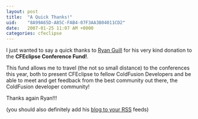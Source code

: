 ```yaml
---
layout: post
title:  "A Quick Thanks!"
uid:	"8A99A65D-A85C-FAB4-07F3AA3B04011CD2"
date:   2007-01-25 11:07 AM +0000
categories: cfeclipse
---
```

I just wanted to say a quick thanks to <a href="http://www.ryanguill.com/">Ryan Guill</a> for his very kind donation to the <strong>CFEclipse Conference Fund!</strong>.

This fund allows me to travel (the not so small distance) to the conferences this year, both to present CFEclipse to fellow ColdFusion Developers and be able to meet and get feedback from the best community out there, the ColdFusion developer community!


Thanks again Ryan!!!

(you should also definitely add his <a href="http://www.ryanguill.com/blog/">blog to your RSS</a> feeds)